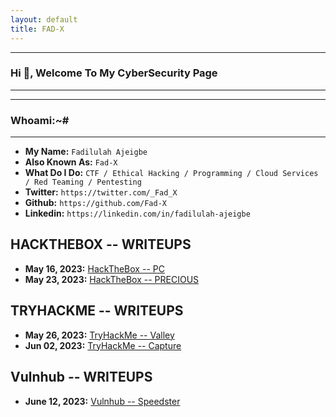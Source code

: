 ```yaml
---
layout: default
title: FAD-X
---
```

* * *
### Hi 👋, Welcome To My CyberSecurity Page
* * *

* * *
### Whoami:~#
* * *

- **My Name:**    `Fadilulah Ajeigbe`
- **Also Known As:** `Fad-X`
- **What Do I Do:**  `CTF / Ethical Hacking / Programming / Cloud Services / Red Teaming / Pentesting `
- **Twitter:** `https://twitter.com/_Fad_X`
- **Github:** `https://github.com/Fad-X`
- **Linkedin:** `https://linkedin.com/in/fadilulah-ajeigbe`


## **HACKTHEBOX -- WRITEUPS**
- **May 16, 2023:** [HackTheBox -- PC](https://github.com/Fad-X/Write-Up/blob/main/htb/PC/Hack%20The%20Box%20PC%20384d9e92dc2a4799b60ea6bb3dea9892.md)
- **May 23, 2023:** [HackTheBox -- PRECIOUS](https://github.com/Fad-X/Write-Up/blob/main/htb/precious/Hack%20The%20Box%20Precious%20fec6cf67dcae43dfb0f8276daf44ef77.md)


## **TRYHACKME -- WRITEUPS**
- **May 26, 2023:** [TryHackMe -- Valley](https://github.com/Fad-X/Write-Up/blob/main/thm/Valley/TRYHACKME%20Valley%20b8efeb18d0f14105a88e7ce8374ac0e4.md)
- **Jun 02, 2023:** [TryHackMe -- Capture](https://github.com/Fad-X/Write-Up/blob/main/thm/Capture/TRYHACKME%20CAPTURE!%206b09ddb609fc40c788877387d8567ffd.md)


## **Vulnhub -- WRITEUPS**
- **June 12, 2023:** [Vulnhub -- Speedster](https://github.com/Fad-X/Write-Up/blob/main/labs/Scarlet%20Speedster%20b1b89bf70da94cf5894f1b7bf906a09a.md)
